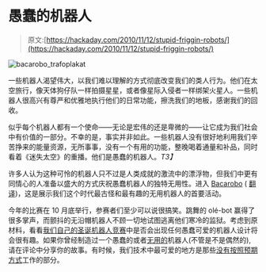 # 愚蠢的机器人

> 原文:[https://hackaday.com/2010/11/12/stupid-friggin-robots/](https://hackaday.com/2010/11/12/stupid-friggin-robots/)

![](../Images/89ff904be61b3fc0e2195646fabd8577.png "bacarobo_trafoplakat")

一些机器人渴望伟大，以我们难以理解的方式彻底改变我们的类人行为。他们在太空旅行，像天体狗仔队一样拍摄星星，或者像星际入侵者一样绑架火星人。一些机器人很高兴有尊严和优雅地执行他们的日常功能，擦洗我们的地板，感谢我们的回收。

似乎每个机器人都有一个使命——无论是宏伟的还是卑微的——让它成为我们社会中有价值的一部分。不幸的是，事实并非如此。一些机器人没有很好地利用我们辛苦挣来的能量资源，无所事事，没有一个有用的功能，整晚喝着通量和补品，同时看着《迷失太空》的重播。他们是愚蠢的机器人。*T3】*

许多人认为这种可怜的机器人只不过是人类成就的激流中的漂浮物，但我们中更有同情心的人准备以盛大的方式庆祝愚蠢机器人的独特无用性。进入 [Bacarobo](http://bacarobo.kibu.hu/) ( [翻译](http://translate.google.ca/translate?hl=en&sl=hu&u=http://bacarobo.kibu.hu/&ei=goncTObON8z9ngfv450X&sa=X&oi=translate&ct=result&resnum=4&ved=0CDcQ7gEwAw&prev=/search%3Fq%3Dbacarobo%26hl%3Den%26client%3Dfirefox-a%26hs%3DSDi%26rls%3Dorg.mozilla:en-US:official%26prmd%3Div))，这是展示我们这个时代最古怪和最有趣的无用机器人的首要活动。

今年的比赛在 10 月底举行，参赛者们至少可以说很搞笑。跳舞的 olé-bot 赢得了很多掌声，而颤抖的无沿帽机器人不顾一切地试图逃离他们寒冷的监狱。考虑到原材料，看看[我们自己的圣诞机器人竞赛](http://hackaday.com/2010/10/29/bbb-1-the-santa-pede-challenge/)中是否会出现任何愚蠢可爱的机器人设计将会很有趣。如果你曾经制造过一个愚蠢的或者[无用的](http://hackaday.com/2009/12/30/simplest-most-useless-machine/)机器人(不管是不是偶然的),请在评论中分享你的故事。有时候，我们技术中最可爱的地方是那些[没有按照预期方式](http://www.youtube.com/watch?v=1-xXOEzgCak)工作的部分。